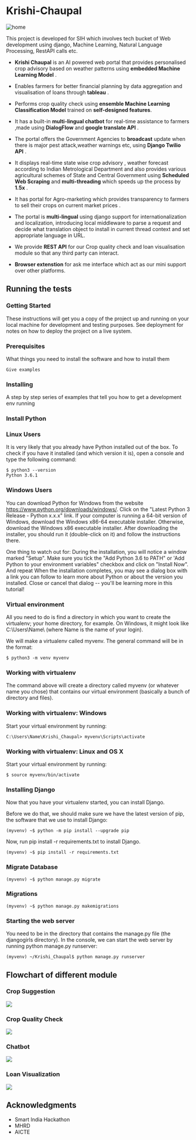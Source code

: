 # Krishi-Chaupal
![home](img/home.jpeg)

This project is developed for SIH which involves tech bucket of Web development using django, Machine Learning, Natural Language Processing, RestAPI calls etc.

* **Krishi Chaupal** is an AI powered web portal that provides personalised crop advisory based on weather patterns using **embedded Machine Learning Model** . 

* Enables farmers for better financial planning by data aggregation and visualisation of loans through **tableau** . 

- Performs crop quality check using **ensemble Machine Learning Classification Model** trained on **self-designed features**. 

- It has a built-in **multi-lingual chatbot** for real-time assistance to farmers ,made using **DialogFlow** and **google translate API** . 

- The portal offers the Government Agencies to **broadcast** update when there is major pest attack,weather warnings etc, using **Django Twilio API** . 

- It displays real-time state wise crop advisory , weather forecast according to Indian Metrological Department and also provides various agricultural schemes of State and Central Government using **Scheduled Web Scraping** and **multi-threading** which speeds up the process by **1.5x** . 

- It has portal for Agro-marketing which provides transparency to farmers to sell their crops on current market prices . 

- The  portal is **multi-lingual** using django support for internationalization and localization, introducing local middleware to parse a request and decide what translation object to install in current thread context and set appropriate language in URL. 

- We provide **REST API** for our Crop quality check and loan visualisation module so that any third party can interact. 

- **Browser extenstion** for ask me interface which act as our mini support over other platforms.

## Running the tests

### Getting Started

These instructions will get you a copy of the project up and running on your local machine for development and testing purposes. See deployment for notes on how to deploy the project on a live system.

### Prerequisites

What things you need to install the software and how to install them

```
Give examples
```

### Installing

A step by step series of examples that tell you how to get a development env running
### Install Python

### Linux Users
It is very likely that you already have Python installed out of the box. To check if you have it installed (and which version it is), open a console and type the following command:

```
$ python3 --version
Python 3.6.1
```
### Windows Users
You can download Python for Windows from the website https://www.python.org/downloads/windows/. Click on the "Latest Python 3 Release - Python x.x.x" link. If your computer is running a 64-bit version of Windows, download the Windows x86-64 executable installer. Otherwise, download the Windows x86 executable installer. After downloading the installer, you should run it (double-click on it) and follow the instructions there.

One thing to watch out for: During the installation, you will notice a window marked "Setup". Make sure you tick the "Add Python 3.6 to PATH" or 'Add Python to your environment variables" checkbox and click on "Install Now".
And repeat
When the installation completes, you may see a dialog box with a link you can follow to learn more about Python or about the version you installed. Close or cancel that dialog -- you'll be learning more in this tutorial!

### Virtual environment
All you need to do is find a directory in which you want to create the virtualenv; your home directory, for example. On Windows, it might look like C:\Users\Name\ (where Name is the name of your login).

We will make a virtualenv called myvenv. The general command will be in the format:
```
$ python3 -m venv myvenv

```
### Working with virtualenv
The command above will create a directory called myvenv (or whatever name you chose) that contains our virtual environment (basically a bunch of directory and files).

### Working with virtualenv: Windows
Start your virtual environment by running:
```
C:\Users\Name\Krishi_Chaupal> myvenv\Scripts\activate
```
### Working with virtualenv: Linux and OS X
Start your virtual environment by running:
```
$ source myvenv/bin/activate
```
### Installing Django
Now that you have your virtualenv started, you can install Django.

Before we do that, we should make sure we have the latest version of pip, the software that we use to install Django:
```
(myvenv) ~$ python -m pip install --upgrade pip
```
Now, run pip install -r requirements.txt to install Django.
```
(myvenv) ~$ pip install -r requirements.txt
```
### Migrate Database
```
(myvenv) ~$ python manage.py migrate
```
### Migrations
```
(myvenv) ~$ python manage.py makemigrations
```
### Starting the web server
You need to be in the directory that contains the manage.py file (the djangogirls directory). In the console, we can start the web server by running python manage.py runserver:
```
(myvenv) ~/Krishi_Chaupal$ python manage.py runserver
```

## Flowchart of different module

### Crop Suggestion
![](img/crop_suggestion.PNG)

### Crop Quality Check
![](img/MODEL.PNG)

### Chatbot
![](img/Chatbot.PNG)

### Loan Visualization
![](img/TABLEAU_FLOW.PNG)



## Acknowledgments

* Smart India Hackathon 
* MHRD
* AICTE
